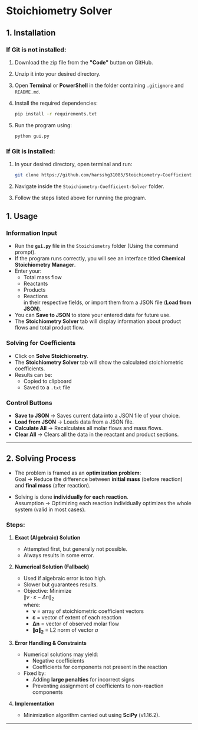 # Stoichiometry Solver

## 1. Installation

### If Git is not installed:
1. Download the zip file from the **"Code"** button on GitHub.
2. Unzip it into your desired directory.
3. Open **Terminal** or **PowerShell** in the folder containing `.gitignore` and `README.md`.
4. Install the required dependencies:

    ```bash
    pip install -r requirements.txt
    ```

5. Run the program using:

    ```bash
    python gui.py
    ```

### If Git is installed:
1. In your desired directory, open terminal and run:

    ```bash
    git clone https://github.com/harsshg31085/Stoichiometry-Coefficient-Solver
    ```

2. Navigate inside the `Stoichiometry-Coefficient-Solver` folder.
3. Follow the steps listed above for running the program.


## 1. Usage

### Information Input
- Run the **`gui.py`** file in the `Stoichiometry` folder (Using the command prompt).
- If the program runs correctly, you will see an interface titled **Chemical Stoichiometry Manager**.
- Enter your:
  - Total mass flow  
  - Reactants  
  - Products  
  - Reactions  
  in their respective fields, or import them from a JSON file (**Load from JSON**).
- You can **Save to JSON** to store your entered data for future use.
- The **Stoichiometry Solver** tab will display information about product flows and total product flow.

### Solving for Coefficients
- Click on **Solve Stoichiometry**.
- The **Stoichiometry Solver** tab will show the calculated stoichiometric coefficients.
- Results can be:
  - Copied to clipboard  
  - Saved to a `.txt` file  

### Control Buttons
- **Save to JSON** → Saves current data into a JSON file of your choice.  
- **Load from JSON** → Loads data from a JSON file.  
- **Calculate All** → Recalculates all molar flows and mass flows.  
- **Clear All** → Clears all the data in the reactant and product sections.  

---

## 2. Solving Process

- The problem is framed as an **optimization problem**:  
  Goal → Reduce the difference between **initial mass** (before reaction) and **final mass** (after reaction).

- Solving is done **individually for each reaction**.  
  Assumption → Optimizing each reaction individually optimizes the whole system (valid in most cases).

### Steps:
1. **Exact (Algebraic) Solution**  
   - Attempted first, but generally not possible.  
   - Always results in some error.

2. **Numerical Solution (Fallback)**  
   - Used if algebraic error is too high.  
   - Slower but guarantees results.  
   - Objective: Minimize  
     $\| \nu \cdot \varepsilon - \Delta n \|_2$  
     where:  
     - **ν** = array of stoichiometric coefficient vectors  
     - **ε** = vector of extent of each reaction  
     - **Δn** = vector of observed molar flow
     - **$\| a \|_2$** = L2 norm of vector $a$

3. **Error Handling & Constraints**
   - Numerical solutions may yield:
     - Negative coefficients  
     - Coefficients for components not present in the reaction  
   - Fixed by:  
     - Adding **large penalties** for incorrect signs  
     - Preventing assignment of coefficients to non-reaction components  

4. **Implementation**
   - Minimization algorithm carried out using **SciPy** (v1.16.2).  
---
